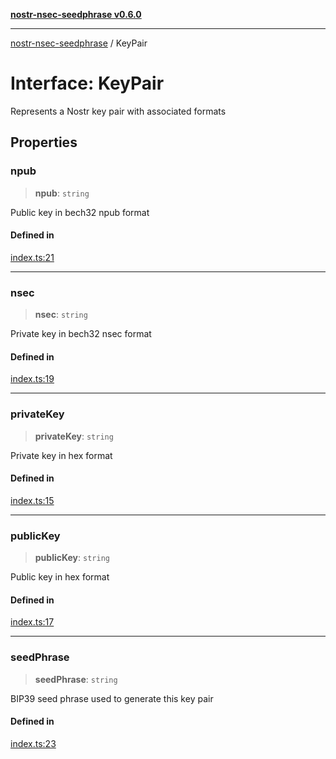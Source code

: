[**nostr-nsec-seedphrase v0.6.0**](../README.md)

***

[nostr-nsec-seedphrase](../globals.md) / KeyPair

# Interface: KeyPair

Represents a Nostr key pair with associated formats

## Properties

### npub

> **npub**: `string`

Public key in bech32 npub format

#### Defined in

[index.ts:21](https://github.com/HumanjavaEnterprises/nostr-nsec-seedphrase/blob/885e04e5180059d4aa901af59d633038a53240cb/src/index.ts#L21)

***

### nsec

> **nsec**: `string`

Private key in bech32 nsec format

#### Defined in

[index.ts:19](https://github.com/HumanjavaEnterprises/nostr-nsec-seedphrase/blob/885e04e5180059d4aa901af59d633038a53240cb/src/index.ts#L19)

***

### privateKey

> **privateKey**: `string`

Private key in hex format

#### Defined in

[index.ts:15](https://github.com/HumanjavaEnterprises/nostr-nsec-seedphrase/blob/885e04e5180059d4aa901af59d633038a53240cb/src/index.ts#L15)

***

### publicKey

> **publicKey**: `string`

Public key in hex format

#### Defined in

[index.ts:17](https://github.com/HumanjavaEnterprises/nostr-nsec-seedphrase/blob/885e04e5180059d4aa901af59d633038a53240cb/src/index.ts#L17)

***

### seedPhrase

> **seedPhrase**: `string`

BIP39 seed phrase used to generate this key pair

#### Defined in

[index.ts:23](https://github.com/HumanjavaEnterprises/nostr-nsec-seedphrase/blob/885e04e5180059d4aa901af59d633038a53240cb/src/index.ts#L23)
